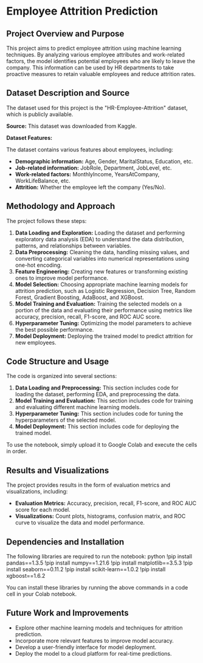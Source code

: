 # Employee Attrition Prediction

## Project Overview and Purpose

This project aims to predict employee attrition using machine learning techniques. By analyzing various employee attributes and work-related factors, the model identifies potential employees who are likely to leave the company. This information can be used by HR departments to take proactive measures to retain valuable employees and reduce attrition rates.

## Dataset Description and Source

The dataset used for this project is the "HR-Employee-Attrition" dataset, which is publicly available.

**Source:** This dataset was downloaded from Kaggle.

**Dataset Features:**

The dataset contains various features about employees, including:

- **Demographic information:** Age, Gender, MaritalStatus, Education, etc.
- **Job-related information:** JobRole, Department, JobLevel, etc.
- **Work-related factors:** MonthlyIncome, YearsAtCompany, WorkLifeBalance, etc.
- **Attrition:** Whether the employee left the company (Yes/No).


## Methodology and Approach

The project follows these steps:

1. **Data Loading and Exploration:** Loading the dataset and performing exploratory data analysis (EDA) to understand the data distribution, patterns, and relationships between variables.
2. **Data Preprocessing:** Cleaning the data, handling missing values, and converting categorical variables into numerical representations using one-hot encoding.
3. **Feature Engineering:** Creating new features or transforming existing ones to improve model performance.
4. **Model Selection:** Choosing appropriate machine learning models for attrition prediction, such as Logistic Regression, Decision Tree, Random Forest, Gradient Boosting, AdaBoost, and XGBoost.
5. **Model Training and Evaluation:** Training the selected models on a portion of the data and evaluating their performance using metrics like accuracy, precision, recall, F1-score, and ROC AUC score.
6. **Hyperparameter Tuning:** Optimizing the model parameters to achieve the best possible performance.
7. **Model Deployment:** Deploying the trained model to predict attrition for new employees.

## Code Structure and Usage

The code is organized into several sections:

1. **Data Loading and Preprocessing:** This section includes code for loading the dataset, performing EDA, and preprocessing the data.
2. **Model Training and Evaluation:** This section includes code for training and evaluating different machine learning models.
3. **Hyperparameter Tuning:** This section includes code for tuning the hyperparameters of the selected model.
4. **Model Deployment:** This section includes code for deploying the trained model.

To use the notebook, simply upload it to Google Colab and execute the cells in order.

## Results and Visualizations

The project provides results in the form of evaluation metrics and visualizations, including:

- **Evaluation Metrics:** Accuracy, precision, recall, F1-score, and ROC AUC score for each model.
- **Visualizations:** Count plots, histograms, confusion matrix, and ROC curve to visualize the data and model performance.

## Dependencies and Installation

The following libraries are required to run the notebook:
python !pip install pandas==1.3.5 !pip install numpy==1.21.6 !pip install matplotlib==3.5.3 !pip install seaborn==0.11.2 !pip install scikit-learn==1.0.2 !pip install xgboost==1.6.2

You can install these libraries by running the above commands in a code cell in your Colab notebook.

## Future Work and Improvements

- Explore other machine learning models and techniques for attrition prediction.
- Incorporate more relevant features to improve model accuracy.
- Develop a user-friendly interface for model deployment.
- Deploy the model to a cloud platform for real-time predictions.


